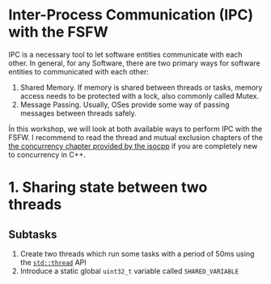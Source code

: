 # Inter-Process Communication (IPC) with the FSFW

IPC is a necessary tool to let software entities communicate with each other. In general, for
any Software, there are two primary ways for software entities to communicated with each other:

 1. Shared Memory. If memory is shared between threads or tasks, memory access needs to be protected
    with a lock, also commonly called Mutex.
 2. Message Passing. Usually, OSes provide some way of passing messages between threads safely.

Ín this workshop, we will look at both available ways to perform IPC with the FSFW.
I recommend to read the thread and mutual exclusion chapters of the
[the concurrency chapter provided by the isocpp](https://isocpp.org/wiki/faq/cpp11-library-concurrency)
if you are completely new to concurrency in C++.

# 1. Sharing state between two threads

## Subtasks

1. Create two threads which run some tasks with a period of 50ms using the
   [`std::thread`](https://en.cppreference.com/w/cpp/thread/thread) API
2. Introduce a static global `uint32_t` variable called `SHARED_VARIABLE`